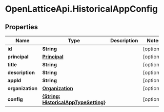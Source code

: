 # OpenLatticeApi.HistoricalAppConfig

## Properties

Name | Type | Description | Notes
------------ | ------------- | ------------- | -------------
**id** | **String** |  | [optional] 
**principal** | [**Principal**](Principal.md) |  | [optional] 
**title** | **String** |  | [optional] 
**description** | **String** |  | [optional] 
**appId** | **String** |  | [optional] 
**organization** | [**Organization**](Organization.md) |  | [optional] 
**config** | [**{String: HistoricalAppTypeSetting}**](HistoricalAppTypeSetting.md) |  | [optional] 


